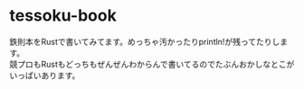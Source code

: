 # tessoku-book

鉄則本をRustで書いてみてます。めっちゃ汚かったりprintln!が残ってたりします。  
競プロもRustもどっちもぜんぜんわからんで書いてるのでたぶんおかしなとこがいっぱいあります。  
